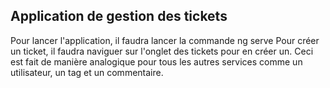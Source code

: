 ## Application de gestion des tickets
Pour lancer l'application, il faudra lancer la commande ng serve
Pour créer un ticket, il faudra naviguer sur l'onglet des tickets pour en créer un. Ceci est fait de manière analogique pour tous les autres services comme un utilisateur, un tag et un commentaire.
